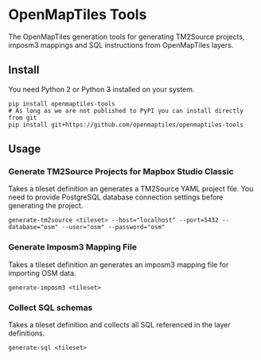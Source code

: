 # OpenMapTiles Tools

The OpenMapTiles generation tools for generating TM2Source projects, imposm3 mappings and SQL instructions
from OpenMapTiles layers.

## Install

You need Python 2 or Python 3 installed on your system.

```
pip install openmaptiles-tools
# As long as we are not published to PyPI you can install directly from git
pip install git+https://github.com/openmaptiles/openmaptiles-tools
```

## Usage

### Generate TM2Source Projects for Mapbox Studio Classic

Takes a tileset definition an generates a TM2Source YAML project file.
You need to provide PostgreSQL database connection settings before generating the project.

```
generate-tm2source <tileset> --host="localhost" --port=5432 --database="osm" --user="osm" --password="osm"
```

### Generate Imposm3 Mapping File

Takes a tileset definition an generates an imposm3 mapping file for importing OSM data.

```
generate-imposm3 <tileset>
```

### Collect SQL schemas

Takes a tileset definition and collects all SQL referenced in the layer definitions.

```
generate-sql <tileset>
```
